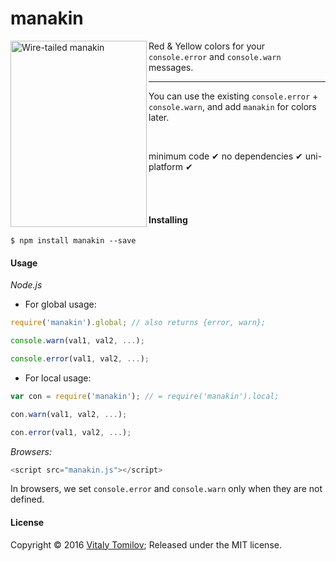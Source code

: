 # manakin

<img align="left" width="218" height="298" src="https://s31.postimg.org/y3s1ucqor/manakin.jpg" alt="Wire-tailed manakin">

Red & Yellow colors for your `console.error` and `console.warn` messages.

---

You can use the existing `console.error` + `console.warn`, and add `manakin` for colors later.

<br/>

minimum code &#10004; no dependencies &#10004; uni-platform &#10004;

<br/><br/>

#### Installing

```
$ npm install manakin --save
```

#### Usage

_Node.js_

* For global usage:

```js
require('manakin').global; // also returns {error, warn};

console.warn(val1, val2, ...);

console.error(val1, val2, ...);
```

* For local usage:

```js
var con = require('manakin'); // = require('manakin').local; 

con.warn(val1, val2, ...);

con.error(val1, val2, ...);
```

_Browsers:_
```js
<script src="manakin.js"></script>
```

In browsers, we set `console.error` and `console.warn` only when they are not defined.

#### License

Copyright © 2016 [Vitaly Tomilov](https://github.com/vitaly-t);
Released under the MIT license.
